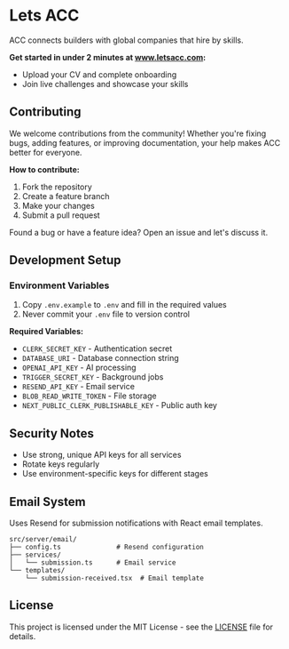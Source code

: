 # Lets ACC

ACC connects builders with global companies that hire by skills.

**Get started in under 2 minutes at www.letsacc.com:**
- Upload your CV and complete onboarding
- Join live challenges and showcase your skills

## Contributing

We welcome contributions from the community! Whether you're fixing bugs, adding features, or improving documentation, your help makes ACC better for everyone.

**How to contribute:**
1. Fork the repository
2. Create a feature branch
3. Make your changes
4. Submit a pull request

Found a bug or have a feature idea? Open an issue and let's discuss it.

## Development Setup

### Environment Variables

1. Copy `.env.example` to `.env` and fill in the required values
2. Never commit your `.env` file to version control

**Required Variables:**
- `CLERK_SECRET_KEY` - Authentication secret
- `DATABASE_URI` - Database connection string
- `OPENAI_API_KEY` - AI processing
- `TRIGGER_SECRET_KEY` - Background jobs
- `RESEND_API_KEY` - Email service
- `BLOB_READ_WRITE_TOKEN` - File storage
- `NEXT_PUBLIC_CLERK_PUBLISHABLE_KEY` - Public auth key

## Security Notes

- Use strong, unique API keys for all services
- Rotate keys regularly
- Use environment-specific keys for different stages

## Email System

Uses Resend for submission notifications with React email templates.

```
src/server/email/
├── config.ts              # Resend configuration
├── services/
│   └── submission.ts      # Email service
└── templates/
    └── submission-received.tsx  # Email template
``` 

## License

This project is licensed under the MIT License - see the [LICENSE](LICENSE) file for details. 